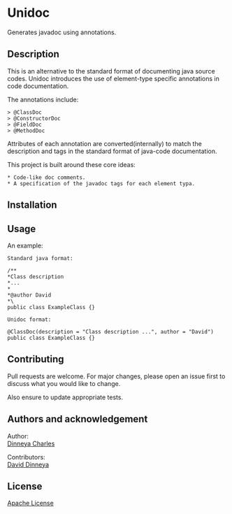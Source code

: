 # Unidoc

Generates javadoc using annotations.

## Description

This is an alternative to the standard format of documenting java source codes. Unidoc introduces the use of element-type specific annotations in code documentation. 

The annotations include:

    > @ClassDoc
    > @ConstructorDoc
    > @FieldDoc
    > @MethodDoc   
    
Attributes of each annotation are converted(internally) to match the description and tags in the standard format of java-code documentation.

This project is built around these core ideas:

    * Code-like doc comments.
    * A specification of the javadoc tags for each element typa.
    
## Installation

## Usage

An example:

```
Standard java format:

/**
*Class description
*...
*
*@author David
*\
public class ExampleClass {}

```

```
Unidoc format:

@ClassDoc(description = "Class description ...", author = "David")
public class ExampleClass {}

```  

## Contributing

Pull requests are welcome. For major changes, please open an issue first to discuss what you would like to change.

Also ensure to update appropriate tests.

## Authors and acknowledgement

Author: \
[Dinneya Charles](https://www.linkedin.com/in/dinneya-charles-a55801139/)

Contributors:\
[David Dinneya](https://www.linkedin.com/in/david-dinneya-aa38ba198/)

## License

[Apache License](http://www.apache.org/licenses/)
 
